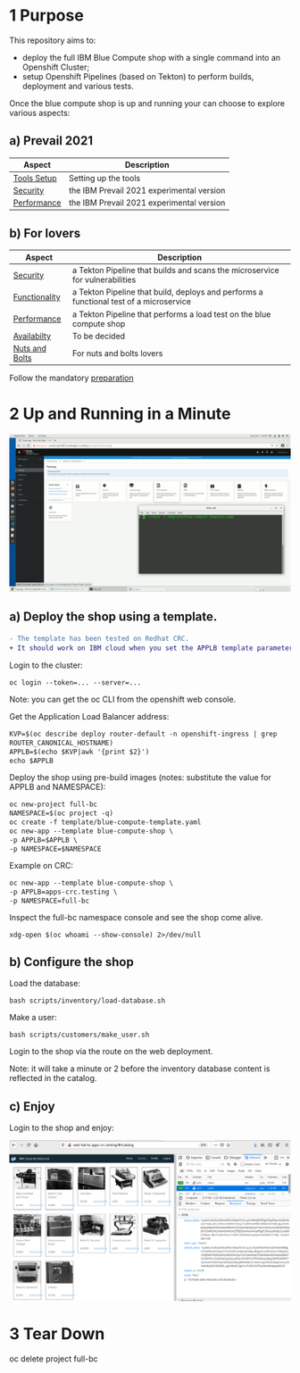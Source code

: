 # 1 Purpose

This repository aims to:
- deploy the full IBM Blue Compute shop with a single command into an Openshift Cluster;
- setup Openshift Pipelines (based on Tekton) to perform builds, deployment and various tests.

Once the blue compute shop is up and running your can choose to explore various aspects:

## a) Prevail 2021

| Aspect | Description |
| --- | --- |
| [Tools Setup](aspects/nuts-and-bolts/MINI-SETUP.MD) | Setting up the tools |
| [Security](aspects/security/README-V2.MD) | the IBM Prevail 2021 experimental version |
| [Performance](aspects/performance/README-V2.MD) | the IBM Prevail 2021 experimental version |


## b) For lovers

| Aspect | Description |
| --- | --- |
| [Security](aspects/security/README.MD) | a Tekton Pipeline that builds and scans the microservice for vulnerabilities |
| [Functionality](aspects/functionality/README.MD) | a Tekton Pipeline that build, deploys and performs a functional test of a microservice |
| [Performance](aspects/performance/README.MD) | a Tekton Pipeline that performs a load test on the blue compute shop |
| [Availabilty](aspects/availability/README.MD) | To be decided |
| [Nuts and Bolts](aspects/nuts-and-bolts/README.MD) | For nuts and bolts lovers |

Follow the mandatory [preparation](aspects/general/README.MD)

# 2 Up and Running in a Minute

![Deploy](images/deploy-in-a-minute.gif?raw=true "Title")

## a) Deploy the shop using a template.

```diff
- The template has been tested on Redhat CRC.
+ It should work on IBM cloud when you set the APPLB template parameter.
```
Login to the cluster:

    oc login --token=... --server=...

Note: you can get the oc CLI from the openshift web console.

Get the Application Load Balancer address:

    KVP=$(oc describe deploy router-default -n openshift-ingress | grep ROUTER_CANONICAL_HOSTNAME)
    APPLB=$(echo $KVP|awk '{print $2}')
    echo $APPLB

Deploy the shop using pre-build images (notes: substitute the value for APPLB and NAMESPACE):

    oc new-project full-bc
    NAMESPACE=$(oc project -q)
    oc create -f template/blue-compute-template.yaml 
    oc new-app --template blue-compute-shop \
    -p APPLB=$APPLB \
    -p NAMESPACE=$NAMESPACE

Example on CRC:    

    oc new-app --template blue-compute-shop \
    -p APPLB=apps-crc.testing \
    -p NAMESPACE=full-bc

Inspect the full-bc namespace console and see the shop come alive.

    xdg-open $(oc whoami --show-console) 2>/dev/null

## b) Configure the shop

Load the database:

    bash scripts/inventory/load-database.sh 

Make a user:

    bash scripts/customers/make_user.sh 

Login to the shop via the route on the web deployment.

Note: it will take a minute or 2 before the inventory database content is reflected in the catalog.

## c) Enjoy

Login to the shop and enjoy:

![Enjoy](images/enjoy.png?raw=true "Title")


# 3 Tear Down

   oc delete project full-bc

